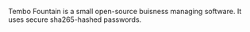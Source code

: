 Tembo Fountain is a small open-source buisness managing software.
It uses secure sha265-hashed passwords.
